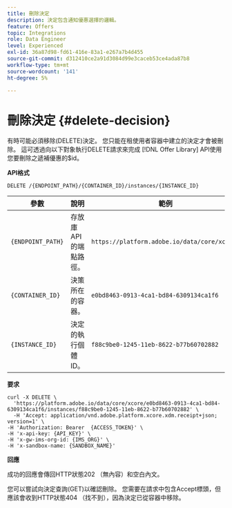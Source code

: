 ```yaml
---
title: 刪除決定
description: 決定包含通知優惠選擇的邏輯。
feature: Offers
topic: Integrations
role: Data Engineer
level: Experienced
exl-id: 36a87d98-fd61-416e-83a1-e267a7b4d455
source-git-commit: d312410ce2a91d3084d99e3caceb53ce4ada87b8
workflow-type: tm+mt
source-wordcount: '141'
ht-degree: 5%

---
```


# 刪除決定 {#delete-decision}

有時可能必須移除(DELETE)決定。 您只能在租使用者容器中建立的決定才會被刪除。 這可透過向以下對象執行DELETE請求來完成 [!DNL Offer Library] API使用您要刪除之遞補優惠的$id。

**API格式**

```http
DELETE /{ENDPOINT_PATH}/{CONTAINER_ID}/instances/{INSTANCE_ID}
```

| 參數 | 說明 | 範例 |
| --------- | ----------- | ------- |
| `{ENDPOINT_PATH}` | 存放庫API的端點路徑。 | `https://platform.adobe.io/data/core/xcore/` |
| `{CONTAINER_ID}` | 決策所在的容器。 | `e0bd8463-0913-4ca1-bd84-6309134ca1f6` |
| `{INSTANCE_ID}` | 決定的執行個體ID。 | `f88c9be0-1245-11eb-8622-b77b60702882` |

**要求**

```shell
curl -X DELETE \
  'https://platform.adobe.io/data/core/xcore/e0bd8463-0913-4ca1-bd84-6309134ca1f6/instances/f88c9be0-1245-11eb-8622-b77b60702882' \
  -H 'Accept: application/vnd.adobe.platform.xcore.xdm.receipt+json; version=1' \
-H 'Authorization: Bearer  {ACCESS_TOKEN}' \
-H 'x-api-key: {API_KEY}' \
-H 'x-gw-ims-org-id: {IMS_ORG}' \
-H 'x-sandbox-name: {SANDBOX_NAME}'
```

**回應**

成功的回應會傳回HTTP狀態202 （無內容）和空白內文。

您可以嘗試向決定查詢(GET)以確認刪除。 您需要在請求中包含Accept標頭，但應該會收到HTTP狀態404 （找不到），因為決定已從容器中移除。
